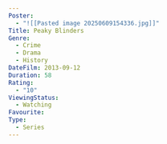 ```yaml
---
Poster:
  - "![[Pasted image 20250609154336.jpg]]"
Title: Peaky Blinders
Genre:
  - Crime
  - Drama
  - History
DateFilm: 2013-09-12
Duration: 58
Rating:
  - "10"
ViewingStatus:
  - Watching
Favourite: 
Type:
  - Series
---
```

